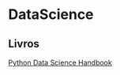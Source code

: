# DataScience

## Livros

[Python Data Science Handbook](https://jakevdp.github.io/PythonDataScienceHandbook/)